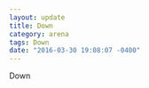 ```yaml
---
layout: update
title: Down
category: arena
tags: Down
date: "2016-03-30 19:08:07 -0400"
---
```


Down
